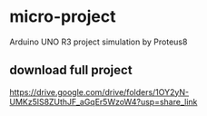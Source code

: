 # micro-project
Arduino UNO R3 project simulation by Proteus8
## download full project 
https://drive.google.com/drive/folders/1OY2yN-UMKz5lS8ZUthJF_aGqEr5WzoW4?usp=share_link
